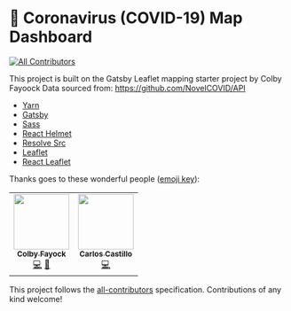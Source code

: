 # 🦠 Coronavirus (COVID-19) Map Dashboard

<!-- ALL-CONTRIBUTORS-BADGE:START - Do not remove or modify this section -->

[![All Contributors](https://img.shields.io/badge/all_contributors-2-orange.svg?style=flat-square)](#contributors-)

<!-- ALL-CONTRIBUTORS-BADGE:END -->

This project is built on the Gatsby Leaflet mapping starter project by Colby Fayoock
Data sourced from: https://github.com/NovelCOVID/API

- [Yarn](https://yarnpkg.com/en/)
- [Gatsby](https://www.gatsbyjs.org/)
- [Sass](https://sass-lang.com)
- [React Helmet](https://github.com/nfl/react-helmet)
- [Resolve Src](https://github.com/alampros/gatsby-plugin-resolve-src)
- [Leaflet](https://leafletjs.com/)
- [React Leaflet](https://react-leaflet.js.org)

Thanks goes to these wonderful people ([emoji key](https://allcontributors.org/docs/en/emoji-key)):

<!-- ALL-CONTRIBUTORS-LIST:START - Do not remove or modify this section -->
<!-- prettier-ignore-start -->
<!-- markdownlint-disable -->
<table>
  <tr>
    <td align="center"><a href="https://colbyfayock.com/newsletter"><img src="https://avatars2.githubusercontent.com/u/1045274?v=4" width="100px;" alt=""/><br /><sub><b>Colby Fayock</b></sub></a><br /><a href="https://github.com/colbyfayock/coronavirus-map-dashboard/commits?author=colbyfayock" title="Code">💻</a> <a href="https://github.com/colbyfayock/coronavirus-map-dashboard/commits?author=colbyfayock" title="Documentation">📖</a></td>
    <td align="center"><a href="https://www.crc8109.com/"><img src="https://avatars1.githubusercontent.com/u/56422761?v=4" width="100px;" alt=""/><br /><sub><b>Carlos Castillo</b></sub></a><br /><a href="https://github.com/colbyfayock/coronavirus-map-dashboard/commits?author=crc8109" title="Code">💻</a></td>
  </tr>
</table>

<!-- markdownlint-enable -->
<!-- prettier-ignore-end -->

<!-- ALL-CONTRIBUTORS-LIST:END -->

This project follows the [all-contributors](https://github.com/all-contributors/all-contributors) specification. Contributions of any kind welcome!

```

```
